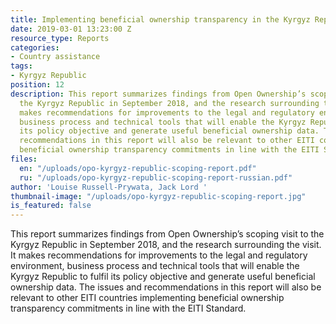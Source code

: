 ```yaml
---
title: Implementing beneficial ownership transparency in the Kyrgyz Republic extractives sector — findings and recommendations
date: 2019-03-01 13:23:00 Z
resource_type: Reports
categories:
- Country assistance
tags:
- Kyrgyz Republic
position: 12
description: This report summarizes findings from Open Ownership’s scoping visit to
  the Kyrgyz Republic in September 2018, and the research surrounding the visit. It
  makes recommendations for improvements to the legal and regulatory environment,
  business process and technical tools that will enable the Kyrgyz Republic to fulfil
  its policy objective and generate useful beneficial ownership data. The issues and
  recommendations in this report will also be relevant to other EITI countries implementing
  beneficial ownership transparency commitments in line with the EITI Standard.
files:
  en: "/uploads/opo-kyrgyz-republic-scoping-report.pdf"
  ru: "/uploads/opo-kyrgyz-republic-scoping-report-russian.pdf"
author: 'Louise Russell-Prywata, Jack Lord '
thumbnail-image: "/uploads/opo-kyrgyz-republic-scoping-report.jpg"
is_featured: false
---
```


This report summarizes findings from Open Ownership’s scoping visit to the Kyrgyz Republic in September 2018, and the research surrounding the visit. It makes recommendations for improvements to the legal and regulatory environment, business process and technical tools that will enable the Kyrgyz Republic to fulfil its policy objective and generate useful beneficial ownership data. The issues and recommendations in this report will also be relevant to other EITI countries implementing beneficial ownership transparency commitments in line with the EITI Standard.
